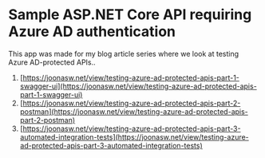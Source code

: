 # Sample ASP.NET Core API requiring Azure AD authentication

This app was made for my blog article series where we look at testing
Azure AD-protected APIs..

1. [https://joonasw.net/view/testing-azure-ad-protected-apis-part-1-swagger-ui](https://joonasw.net/view/testing-azure-ad-protected-apis-part-1-swagger-ui)
1. [https://joonasw.net/view/testing-azure-ad-protected-apis-part-2-postman](https://joonasw.net/view/testing-azure-ad-protected-apis-part-2-postman)
1. [https://joonasw.net/view/testing-azure-ad-protected-apis-part-3-automated-integration-tests](https://joonasw.net/view/testing-azure-ad-protected-apis-part-3-automated-integration-tests)
